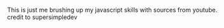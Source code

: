 This is just me brushing up my javascript skills with sources from youtube. credit to supersimpledev
